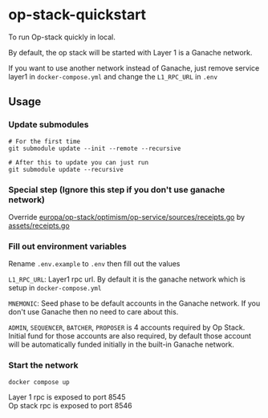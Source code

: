 # op-stack-quickstart

To run Op-stack quickly in local.

By default, the op stack will be started with Layer 1 is a Ganache network.

If you want to use another network instead of Ganache, just remove service layer1 in `docker-compose.yml` and change the `L1_RPC_URL` in `.env`

## Usage

### Update submodules

```shell
# For the first time
git submodule update --init --remote --recursive

# After this to update you can just run
git submodule update --recursive
```

### Special step (Ignore this step if you don't use ganache network\)

Override [europa/op-stack/optimism/op-service/sources/receipts.go](europa/op-stack/optimism/op-service/sources/receipts.go) by [assets/receipts.go](assets/receipts.go)

### Fill out environment variables

Rename `.env.example` to `.env` then fill out the values

`L1_RPC_URL`: Layer1 rpc url. By default it is the ganache network which is setup in `docker-compose.yml`

`MNEMONIC`: Seed phase to be default accounts in the Ganache network. If you don't use Ganache then no need to care about this.

`ADMIN`, `SEQUENCER`, `BATCHER`, `PROPOSER` is 4 accounts required by Op Stack. Initial fund for those accounts are also required, by default those account will be automatically funded initially in the built-in Ganache network.

### Start the network

```shell
docker compose up
```

Layer 1 rpc is exposed to port 8545\
Op stack rpc is exposed to port 8546

